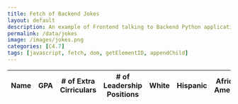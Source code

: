 ```yaml
---
title: Fetch of Backend Jokes
layout: default
description: An example of Frontend talking to Backend Python application serving jokes.  This example provides the ability to react to the Joke (haha or boohoo).
permalink: /data/jokes
image: /images/jokes.png
categories: [C4.7]
tags: [javascript, fetch, dom, getElementID, appendChild]
---
```



<!-- HTML table fragment for page -->
<table>
  <thead>
  <tr>
    <th>Name</th>
    <th>GPA</th>
    <th># of Extra Cirriculars</th>
    <th># of Leadership Positions</th>
    <th>White</th>
    <th>Hispanic</th>
    <th>African-American</th>
    <th>Asian</th>
    <th>Other</th>
    <th>Computer Science</th>
    <th>Business</th>
    <th>Biology</th>
    <th>Politics</th>
    <th>Engineering</th>
    <th>Social Sciences</th>
    <th>English</th>
    <th>Other</th>
    <th>Acceptance Rate</th>
    <th>SAT Score</th>
    <th>ACT Score</th>
    <th>Gender</th>
    <th>Essay</th>
  </tr>
</thead>
<tbody id="result">
    <!-- javascript generated data -->
</tbody>
</table>

<!-- Script is layed out in a sequence (without a function) and will execute when page is loaded -->
<script>

  // prepare HTML defined "result" container for new output
  const resultContainer = document.getElementById("result");

  // keys for joke reactions


  // prepare fetch urls
  const url = "https://sadv.nighthawkcodescrums.gq/api/college/";

  // prepare fetch GET options
  const options = {
    method: 'GET', // *GET, POST, PUT, DELETE, etc.
    mode: 'cors', // no-cors, *cors, same-origin
    cache: 'default', // *default, no-cache, reload, force-cache, only-if-cached
    credentials: 'omit', // include, *same-origin, omit
    headers: {
      'Content-Type': 'application/json'
      // 'Content-Type': 'application/x-www-form-urlencoded',
    },
  };
  // prepare fetch PUT options, clones with JS Spread Operator (...)
  const put_options = {...options, method: 'PUT'}; // clones and replaces method

  // fetch the API
  fetch(url, options)
    // response is a RESTful "promise" on any successful fetch
    .then(response => {
      // check for response errors
      if (response.status !== 200) {
          error('GET API response failure: ' + response.status);
          return;
      }
      // valid response will have JSON data
      response.json().then(data => {
          console.log(data);
          var order = ["college", "gpa", "ec", "award", "lead", "white", "hispanic", "africanamerican", "ec", "ec", "ec",]
          Object.entries(college_lists).sort((a, b) => order.indexOf(a) - order.indexOf(b)).forEach(([k, v]) => {

          })
          Object.entries(college_lists).forEach(([k, v]) => {
            console.log(row);

              // tr for each row
              const tr = document.createElement("tr");
              // td for each column
              const name = document.createElement("td");
              const cases = document.createElement("td");
              const deaths = document.createElement("td");
              const active = document.createElement("td");

              // data is specific to the API
              name.innerHTML = row.country_name;
              cases.innerHTML = row.cases; 
              deaths.innerHTML = row.deaths; 
              active.innerHTML = row.active_cases; 

              // this builds td's into tr
              tr.appendChild(name);
              tr.appendChild(cases);
              tr.appendChild(deaths);
              tr.appendChild(active);

              // add HTML to container
              resultContainer.appendChild(tr);
          })
      })
  })
  // catch fetch errors (ie Nginx ACCESS to server blocked)
  .catch(err => {
    error(err + " " + url);
  });

  // Something went wrong with actions or responses
  function error(err) {
    // log as Error in console
    console.error(err);
    // append error to resultContainer
    const tr = document.createElement("tr");
    const td = document.createElement("td");
    td.innerHTML = err;
    tr.appendChild(td);
    resultContainer.appendChild(tr);
  }

</script>